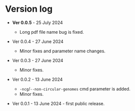 # Version log

* **Ver 0.0.5** - 25 July 2024 
	- Long pdf file name bug is fixed.

* Ver 0.0.4 - 27 June 2024 
	- Minor fixes and parameter name changes.

* Ver 0.0.3 - 27 June 2024 
	- Minor fixes.

* Ver 0.0.2 - 13 June 2024 
	- `-ncg`/`--non-circular-genomes` cmd parameter is added.
	- Minor fixes.

* Ver 0.0.1 - 13 June 2024 - first public release. 
